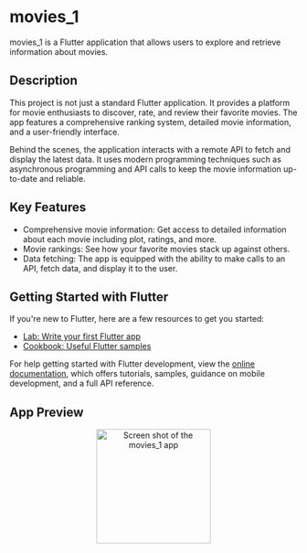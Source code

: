 # movies_1

movies_1 is a Flutter application that allows users to explore and retrieve information about movies. 

## Description

This project is not just a standard Flutter application. It provides a platform for movie enthusiasts to discover, rate, and review their favorite movies. The app features a comprehensive ranking system, detailed movie information, and a user-friendly interface.

Behind the scenes, the application interacts with a remote API to fetch and display the latest data. It uses modern programming techniques such as asynchronous programming and API calls to keep the movie information up-to-date and reliable.

## Key Features

- Comprehensive movie information: Get access to detailed information about each movie including plot, ratings, and more.
- Movie rankings: See how your favorite movies stack up against others.
- Data fetching: The app is equipped with the ability to make calls to an API, fetch data, and display it to the user.

## Getting Started with Flutter

If you're new to Flutter, here are a few resources to get you started:

- [Lab: Write your first Flutter app](https://docs.flutter.dev/get-started/codelab)
- [Cookbook: Useful Flutter samples](https://docs.flutter.dev/cookbook)

For help getting started with Flutter development, view the
[online documentation](https://docs.flutter.dev/), which offers tutorials, samples, guidance on mobile development, and a full API reference.

## App Preview

<p align="center">
  <img src="https://user-images.githubusercontent.com/89072087/187036581-6bce1734-6a27-4bca-83d4-87753d20816d.png" width="200" alt="Screen shot of the movies_1 app" />
</p>
